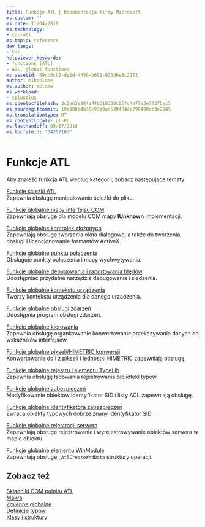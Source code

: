 ```yaml
---
title: Funkcje ATL | Dokumentacja firmy Microsoft
ms.custom: ''
ms.date: 11/04/2016
ms.technology:
- cpp-atl
ms.topic: reference
dev_langs:
- C++
helpviewer_keywords:
- functions [ATL]
- ATL, global functions
ms.assetid: 69db0cb2-de1d-445b-b692-020d6e8c2173
author: mikeblome
ms.author: mblome
ms.workload:
- cplusplus
ms.openlocfilehash: 3c5e63e884a44b310330c05fc4a77e3e7f37bec5
ms.sourcegitcommit: 19a108b4b30e93a9ad5394844c798490cb3e2945
ms.translationtype: MT
ms.contentlocale: pl-PL
ms.lasthandoff: 05/17/2018
ms.locfileid: "34257103"
---
```

# <a name="atl-functions"></a>Funkcje ATL


Aby znaleźć funkcja ATL według kategorii, zobacz następujące tematy.  
  
 [Funkcje ścieżki ATL](../../atl/reference/com-map-global-functions.md)  
 Zapewnia obsługę manipulowanie ścieżki do pliku.
 
 [Funkcje globalne mapy interfejsu COM](../../atl/reference/com-map-global-functions.md)  
 Zapewniają obsługę dla modelu COM mapy **IUnknown** implementacji.  
  
 [Funkcje globalne kontrolek złożonych](../../atl/reference/composite-control-global-functions.md)  
 Zapewniają obsługę tworzenia okna dialogowe, a także do tworzenia, obsługi i licencjonowanie formantów ActiveX.  
  
 [Funkcje globalne punktu połączenia](../../atl/reference/connection-point-global-functions.md)  
 Obsługuje punkty połączenia i mapy wychwytywania.  
  
 [Funkcje globalne debugowania i raportowania błędów](../../atl/reference/debugging-and-error-reporting-global-functions.md)  
 Udostępniać przydatne narzędzia debugowania i śledzenia.  
  
 [Funkcje globalne kontekstu urządzenia](../../atl/reference/device-context-global-functions.md)  
 Tworzy kontekstu urządzenia dla danego urządzenia.  
  
 [Funkcje globalne obsługi zdarzeń](../../atl/reference/event-handling-global-functions.md)  
 Udostępnia program obsługi zdarzeń.  
  
 [Funkcje globalne kierowania](../../atl/reference/marshaling-global-functions.md)  
 Zapewnia obsługę organizowanie konwertowanie przekazywanie danych do wskaźników interfejsów.  
  
 [Funkcje globalne pikseli/HIMETRIC konwersji](../../atl/reference/pixel-himetric-conversion-global-functions.md)  
 Konwertowanie do i z pikseli i jednostki HIMETRIC zapewniają obsługę.  
  
 [Funkcje globalne rejestru i elementu TypeLib](../../atl/reference/registry-and-typelib-global-functions.md)  
 Zapewnia obsługę ładowania rejestrowania biblioteki typów.  
  
 [Funkcje globalne zabezpieczeń](../../atl/reference/security-global-functions.md)  
 Modyfikowanie obiektów identyfikator SID i listy ACL zapewniają obsługę.  
  
 [Funkcje globalne identyfikatora zabezpieczeń](../../atl/reference/security-identifier-global-functions.md)  
 Zwraca obiekty typowych dobrze znany identyfikator SID.  
  
 [Funkcje globalne rejestracji serwera](../../atl/reference/server-registration-global-functions.md)  
 Zapewniają obsługę rejestrowanie i wyrejestrowywanie obiektów serwera w mapie obiektu.  
  
 [Funkcje globalne elementu WinModule](../../atl/reference/winmodule-global-functions.md)  
 Zapewniają obsługę `_AtlCreateWndData` struktury operacji.  
  
## <a name="see-also"></a>Zobacz też  
    
 [Składniki COM pulpitu ATL](../../atl/atl-com-desktop-components.md)   
 [Makra](../../atl/reference/atl-macros.md)   
 [Zmienne globalne](../../atl/reference/atl-global-variables.md)   
 [Definicje typów](../../atl/reference/atl-typedefs.md)   
 [Klasy i struktury](../../atl/reference/atl-classes.md)
